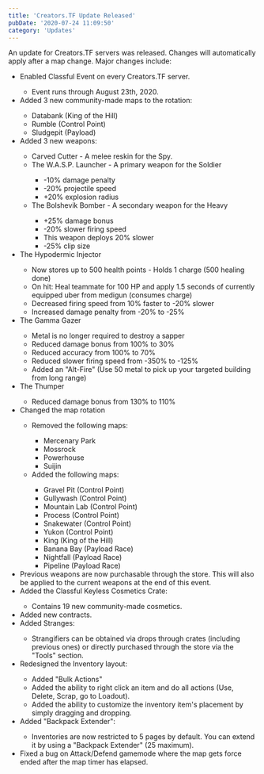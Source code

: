 ```yaml
---
title: 'Creators.TF Update Released'
pubDate: '2020-07-24 11:09:50'
category: 'Updates'
---
```


<p>An update for Creators.TF servers was released. Changes will automatically apply after a map change. Major changes include:</p>
<ul>
              <li>Enabled Classful Event on every Creators.TF server.</li>
              <ul>
                <li>Event runs through August 23th, 2020.</li>
              </ul>
              <li>Added 3 new community-made maps to the rotation:</li>
              <ul>
                <li>Databank (King of the Hill)</li>
                <li>Rumble (Control Point)</li>
                <li>Sludgepit (Payload)</li>
              </ul>
              <li>Added 3 new weapons:</li>
              <ul>
                <li>Carved Cutter - A melee reskin for the Spy.</li>
                <li>The W.A.S.P. Launcher - A primary weapon for the Soldier</li>
                <ul>
                  <li>-10% damage penalty</li>
                  <li>-20% projectile speed</li>
                  <li>+20% explosion radius</li>
                </ul>
                <li>The Bolshevik Bomber - A secondary weapon for the Heavy</li>
                <ul>
                  <li>+25% damage bonus</li>
                  <li>-20% slower firing speed</li>
                  <li>This weapon deploys 20% slower</li>
                  <li>-25% clip size</li>
                </ul>
              </ul>
              <li>The Hypodermic Injector</li>
              <ul>
                <li>Now stores up to 500 health points - Holds 1 charge (500 healing done)</li>
                <li>On hit: Heal teammate for 100 HP and apply 1.5 seconds of currently equipped uber from medigun (consumes charge)</li>
                <li>Decreased firing speed from 10% faster to -20% slower</li>
                <li>Increased damage penalty from -20% to -25%</li>
              </ul>
              <li>The Gamma Gazer</li>
              <ul>
                <li>Metal is no longer required to destroy a sapper</li>
                <li>Reduced damage bonus from 100% to 30%</li>
                <li>Reduced accuracy from 100% to 70%</li>
                <li>Reduced slower firing speed from -350% to -125%</li>
                <li>Added an "Alt-Fire" (Use 50 metal to pick up your targeted building from long range)</li>
              </ul>
              <li>The Thumper</li>
              <ul>
                <li>Reduced damage bonus from 130% to 110%</li>
              </ul>
              <li>Changed the map rotation</li>
              <ul>
                <li>Removed the following maps:</li>
                <ul>
                  <li>Mercenary Park</li>
                  <li>Mossrock</li>
                  <li>Powerhouse</li>
                  <li>Suijin</li>
                </ul>
                <li>Added the following maps:</li>
                <ul>
                  <li>Gravel Pit (Control Point)</li>
                  <li>Gullywash (Control Point)</li>
                  <li>Mountain Lab (Control Point)</li>
                  <li>Process (Control Point)</li>
                  <li>Snakewater (Control Point)</li>
                  <li>Yukon (Control Point)</li>
                  <li>King (King of the Hill)</li>
                  <li>Banana Bay (Payload Race)</li>
                  <li>Nightfall (Payload Race)</li>
                  <li>Pipeline (Payload Race)</li>
                </ul>
              </ul>
              <li>Previous weapons are now purchasable through the store. This will also be applied to the current weapons at the end of this event.</li>
              <li>Added the Classful Keyless Cosmetics Crate:</li>
              <ul>
                <li>Contains 19 new community-made cosmetics.</li>
              </ul>
              <li>Added new contracts.</li>
              <li>Added Stranges:</li>
              <ul>
                <li>Strangifiers can be obtained via drops through crates (including previous ones) or directly purchased through the store via the "Tools" section.</li>
              </ul>
              <li>Redesigned the Inventory layout:</li>
              <ul>
                <li>Added "Bulk Actions"</li>
                <li>Added the ability to right click an item and do all actions (Use, Delete, Scrap, go to Loadout).</li>
                <li>Added the ability to customize the inventory item's placement by simply dragging and dropping.</li>
              </ul>
              <li>Added "Backpack Extender":</li>
              <ul>
                <li>Inventories are now restricted to 5 pages by default. You can extend it by using a "Backpack Extender" (25 maximum).</li>
              </ul>
              <li>Fixed a bug on Attack/Defend gamemode where the map gets force ended after the map timer has elapsed.</li>
            </ul>
